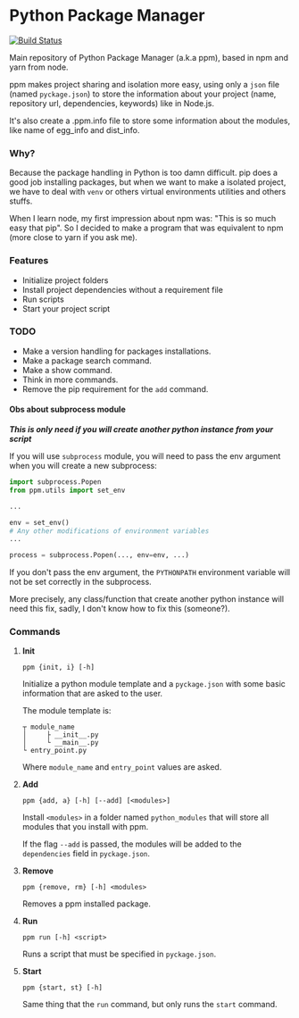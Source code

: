 # Python Package Manager
[![Build Status](https://travis-ci.org/luisholanda/ppm.svg?branch=master)](https://travis-ci.org/luisholanda/ppm)

Main repository of Python Package Manager (a.k.a ppm), based in npm and yarn from node.

ppm makes project sharing and isolation more easy, using only a `json` file (named `pyckage.json`) to store
the information about your project (name, repository url, dependencies, keywords) like
in Node.js.

It's also create a .ppm.info file to store some information about the modules, 
 like name of egg_info and dist_info.


### Why?

Because the package handling in Python is too damn difficult. pip does a good job installing
packages, but when we want to make a isolated project, we have to deal with `venv` or others
virtual environments utilities and others stuffs.

When I learn node, my first impression about npm was: "This is so much easy that pip".
So I decided to make a program that was equivalent to npm (more close to yarn if you ask me).


### Features

- Initialize project folders
- Install project dependencies without a requirement file
- Run scripts
- Start your project script


### TODO

- Make a version handling for packages installations.
- Make a package search command.
- Make a show command.
- Think in more commands.
- Remove the pip requirement for the `add` command.

#### Obs about subprocess module

**_This is only need if you will create another python instance from your script_**

If you will use `subprocess` module, you will need to pass the env argument when you will create a new subprocess:

```python
import subprocess.Popen
from ppm.utils import set_env

...

env = set_env()
# Any other modifications of environment variables
...

process = subprocess.Popen(..., env=env, ...)
```

If you don't pass the env argument, the `PYTHONPATH` environment variable will not be set correctly in the subprocess.

More precisely, any class/function that create another python instance will need this fix, sadly, I don't know how to
fix this (someone?).

### Commands

1. **Init**

    ```
    ppm {init, i} [-h]
    ``` 
    
    Initialize a python module template and a `pyckage.json` with some basic information that are asked to
    the user.
    
    The module template is:
    
    ```
    ┬ module_name
    │     ├ __init__.py
    │     └ __main__.py 
    └ entry_point.py
    ```
    
    Where `module_name` and `entry_point` values are asked.

2. **Add**

    ```
    ppm {add, a} [-h] [--add] [<modules>]
    ```
    
    Install `<modules>` in a folder named `python_modules` that will store all
    modules that you install with ppm.
    
    If the flag `--add` is passed, the modules will be added to the `dependencies`
    field in `pyckage.json`.
    
3. **Remove**

    ```
    ppm {remove, rm} [-h] <modules>
    ```
    
    Removes a ppm installed package.

4. **Run**

    ```
    ppm run [-h] <script>
    ```

    Runs a script that must be specified in `pyckage.json`.

5. **Start**

    ```
    ppm {start, st} [-h]
    ```

    Same thing that the `run` command, but only runs the `start` command.

